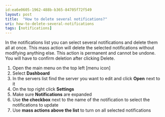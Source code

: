 ```yaml
---
id:ea6e0605-1962-488b-b365-84705f72f549
layout: post
title:  "How to delete several notifications?"
uri: how-to-delete-several-notifications
tags: [notifications]
---
```


In the notifications list you can select several notifications and delete them all at once. This mass action will delete the selected notifications without modifying anything else. This action is permanent and cannot be undone. You will have to confirm deletion after clicking Delete. 

<!-- more -->

1.  Open the main menu on the top left \[menu icon\]
2.  Select **Dashboard**
3.  In the servers list find the server you want to edit and click **Open** next to it
4.  On the top right click **Settings**
5.  Make sure **Notifications** are expanded
6.  Use **the checkbox** next to the name of the notification to select the notifications to update
7.  Use **mass actions above the list** to turn on all selected notifications